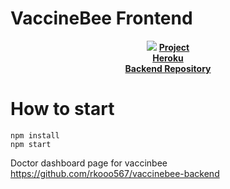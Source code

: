 # VaccineBee Frontend


<p align="center">
  <img src="https://i.imgur.com/3Srga1S.png" />
  <b>
    <a href=https://platform-gskimmunohack.bemyapp.com/#/projects/5b4a7d728c9a14000367f2d1>Project</a>
    <br />
    <a href=https://oshaw-vacspider-backend.herokuapp.com>Heroku</a>
    <br />
    <a href=https://github.com/rkooo567/VaccineBeeFrontend>Backend Repository</a>
  </b>
</p>

# How to start
```
npm install
npm start
```

Doctor dashboard page for vaccinbee
https://github.com/rkooo567/vaccinebee-backend
